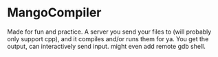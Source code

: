 # MangoCompiler
Made for fun and practice.
A server you send your files to (will probably only support cpp), and it compiles and/or runs them for ya.
You get the output, can interactively send input. might even add remote gdb shell. 

